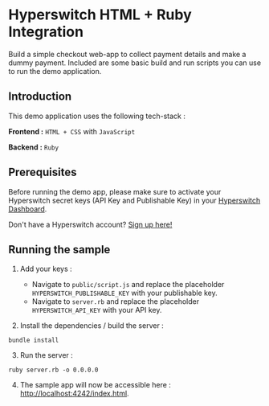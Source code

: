 # Hyperswitch HTML + Ruby Integration

Build a simple checkout web-app to collect payment details and make a dummy payment. Included are some basic build and run scripts you can use to run the demo application.

## Introduction

This demo application uses the following tech-stack :

**Frontend :** `HTML + CSS` with `JavaScript`

**Backend :** `Ruby`  

## Prerequisites

Before running the demo app, please make sure to activate your Hyperswitch secret keys (API Key and Publishable Key) in your [Hyperswitch Dashboard](https://app.hyperswitch.io/developers). 

Don't have a Hyperswitch account? [Sign up here!](https://app.hyperswitch.io/register) 

## Running the sample

1. Add your keys :
    - Navigate to `public/script.js` and replace the placeholder `HYPERSWITCH_PUBLISHABLE_KEY` with your publishable key.
    - Navigate to `server.rb` and replace the placeholder `HYPERSWITCH_API_KEY` with your API key.

2. Install the dependencies / build the server :
~~~
bundle install
~~~

3. Run the server :
~~~
ruby server.rb -o 0.0.0.0
~~~

4. The sample app will now be accessible here : [http://localhost:4242/index.html](http://localhost:4242/index.html).
